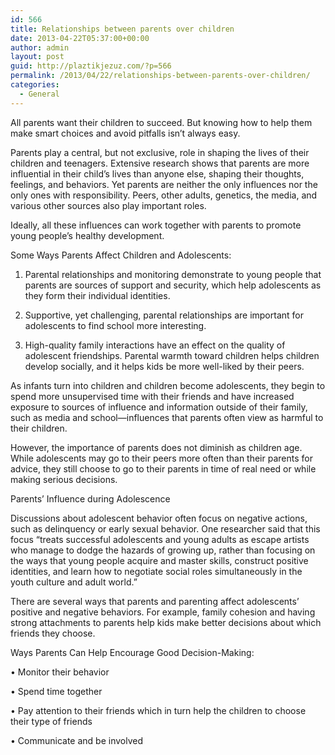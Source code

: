 ```yaml
---
id: 566
title: Relationships between parents over children
date: 2013-04-22T05:37:00+00:00
author: admin
layout: post
guid: http://plaztikjezuz.com/?p=566
permalink: /2013/04/22/relationships-between-parents-over-children/
categories:
  - General
---
```

All parents want their children to succeed. But knowing how to help them make smart choices and avoid pitfalls isn&#8217;t always easy.

Parents play a central, but not exclusive, role in shaping the lives of their children and teenagers. Extensive research shows that parents are more influential in their child’s lives than anyone else, shaping their thoughts, feelings, and behaviors. Yet parents are neither the only influences nor the only ones with responsibility. Peers, other adults, genetics, the media, and various other sources also play important roles.

Ideally, all these influences can work together with parents to promote young people’s healthy development.

Some Ways Parents Affect Children and Adolescents:

1. Parental relationships and monitoring demonstrate to young people that parents are sources of support and security, which help adolescents as they form their individual identities.

2. Supportive, yet challenging, parental relationships are important for adolescents to find school more interesting.

3. High-quality family interactions have an effect on the quality of adolescent friendships. Parental warmth toward children helps children develop socially, and it helps kids be more well-liked by their peers.

As infants turn into children and children become adolescents, they begin to spend more unsupervised time with their friends and have increased exposure to sources of influence and information outside of their family, such as media and school—influences that parents often view as harmful to their children.

However, the importance of parents does not diminish as children age. While adolescents may go to their peers more often than their parents for advice, they still choose to go to their parents in time of real need or while making serious decisions.

Parents’ Influence during Adolescence

Discussions about adolescent behavior often focus on negative actions, such as delinquency or early sexual behavior. One researcher said that this focus “treats successful adolescents and young adults as escape artists who manage to dodge the hazards of growing up, rather than focusing on the ways that young people acquire and master skills, construct positive identities, and learn how to negotiate social roles simultaneously in the youth culture and adult world.”

There are several ways that parents and parenting affect adolescents’ positive and negative behaviors. For example, family cohesion and having strong attachments to parents help kids make better decisions about which friends they choose.

Ways Parents Can Help Encourage Good Decision-Making:

• Monitor their behavior
  
• Spend time together
  
• Pay attention to their friends which in turn help the children to choose their type of friends
  
• Communicate and be involved